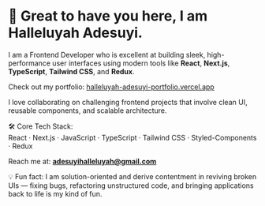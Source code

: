 # 👋 Great to have you here, I am Halleluyah Adesuyi.

I am a Frontend Developer who is excellent at building sleek, high-performance user interfaces using modern tools like **React**, **Next.js**, **TypeScript**, **Tailwind CSS**, and **Redux**.

Check out my portfolio: [halleluyah-adesuyi-portfolio.vercel.app](https://halleluyah-adesuyi-portfolio.vercel.app/)

I love collaborating on challenging frontend projects that involve clean UI, reusable components, and scalable architecture.

🛠️ Core Tech Stack:  
React · Next.js · JavaScript · TypeScript · Tailwind CSS · Styled-Components · Redux

Reach me at: **adesuyihalleluyah@gmail.com**

💡 Fun fact: I am solution-oriented and derive contentment in reviving broken UIs — fixing bugs, refactoring unstructured code, and bringing applications back to life is my kind of fun.


<!---
halleluyahadesuyi/halleluyahadesuyi is a ✨ special ✨ repository because its `README.md` (this file) appears on your GitHub profile.
You can click the Preview link to take a look at your changes.
--->
